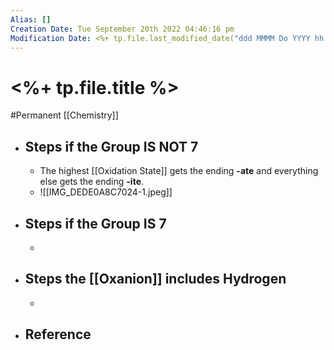 ```yaml
---
Alias: []
Creation Date: Tue September 20th 2022 04:46:16 pm 
Modification Date: <%+ tp.file.last_modified_date("ddd MMMM Do YYYY hh:mm:ss a") %>
---
```

# <%+ tp.file.title %>
#Permanent [[Chemistry]]

- ## Steps if the Group **IS NOT** 7
	- The highest [[Oxidation State]] gets the ending **-ate** and everything else gets the ending **-ite**.
	- ![[IMG_DEDE0A8C7024-1.jpeg]]
- ## Steps if the Group **IS** 7
	- 
- ## Steps the [[Oxanion]] includes Hydrogen
	- 
- ## Reference